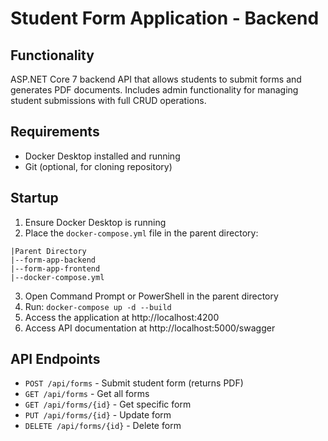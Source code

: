 # Student Form Application - Backend

## Functionality
ASP.NET Core 7 backend API that allows students to submit forms and generates PDF documents. Includes admin functionality for managing student submissions with full CRUD operations.

## Requirements
- Docker Desktop installed and running
- Git (optional, for cloning repository)

## Startup
1. Ensure Docker Desktop is running
2. Place the `docker-compose.yml` file in the parent directory:
```
|Parent Directory
|--form-app-backend
|--form-app-frontend
|--docker-compose.yml
```
3. Open Command Prompt or PowerShell in the parent directory
4. Run: `docker-compose up -d --build`
5. Access the application at http://localhost:4200
6. Access API documentation at http://localhost:5000/swagger

## API Endpoints
- `POST /api/forms` - Submit student form (returns PDF)
- `GET /api/forms` - Get all forms
- `GET /api/forms/{id}` - Get specific form
- `PUT /api/forms/{id}` - Update form
- `DELETE /api/forms/{id}` - Delete form